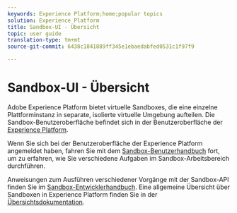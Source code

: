 ```yaml
---
keywords: Experience Platform;home;popular topics
solution: Experience Platform
title: Sandbox-UI - Übersicht
topic: user guide
translation-type: tm+mt
source-git-commit: 6438c1841889ff345e1ebaedabfed0531c1f97f9

---
```



# Sandbox-UI - Übersicht


Adobe Experience Platform bietet virtuelle Sandboxes, die eine einzelne Plattforminstanz in separate, isolierte virtuelle Umgebung aufteilen. Die Sandbox-Benutzeroberfläche befindet sich in der Benutzeroberfläche der [Experience Platform](https://platform.adobe.com).

Wenn Sie sich bei der Benutzeroberfläche der Experience Platform angemeldet haben, fahren Sie mit dem [Sandbox-Benutzerhandbuch](user-guide.md) fort, um zu erfahren, wie Sie verschiedene Aufgaben im Sandbox-Arbeitsbereich durchführen.

Anweisungen zum Ausführen verschiedener Vorgänge mit der Sandbox-API finden Sie im [Sandbox-Entwicklerhandbuch](../api/getting-started.md). Eine allgemeine Übersicht über Sandboxen in Experience Platform finden Sie in der [Übersichtsdokumentation](../home.md).

